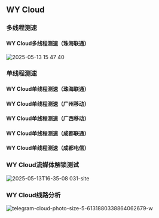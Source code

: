 
## WY Cloud

### 多线程测速

#### WY Cloud多线程测速（珠海联通）
![2025-05-13 15 47 40](https://github.com/user-attachments/assets/4c8e8491-5396-4210-91cd-e45894e71dc7)


### 单线程测速

#### WY Cloud单线程测速（珠海联通）

#### WY Cloud单线程测速（广州移动）

#### WY Cloud单线程测速（广西移动）

#### WY Cloud单线程测速（成都联通）

#### WY Cloud单线程测速（成都电信）

### WY Cloud流媒体解锁测试
![2025-05-13T16-35-08 031-site](https://github.com/user-attachments/assets/448754f0-f351-44eb-a907-b785879f06b5)


### WY Cloud线路分析
![telegram-cloud-photo-size-5-6131880338864062679-w](https://github.com/user-attachments/assets/7a871b2a-5611-4821-985c-89e0258ded52)
